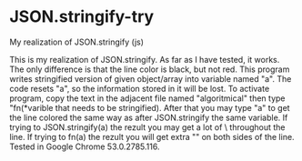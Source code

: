 # JSON.stringify-try
My realization of JSON.stringify (js)

This is my realization of JSON.stringify. As far as I have tested, it works. The only difference is that the line color is black, but not red. This program writes stringified version of given object/array into variable named "a". The code resets "a", so the information stored in it will be lost. To activate program, copy the text in the adjacent file named "algoritmical" then type "fn(*varible that needs to be stringified). After that you may type "a" to get the line colored the same way as after JSON.stringify the same variable.
If trying to JSON.stringify(a) the rezult you may get a lot of \ throughout the line. 
If trying to fn(a) the rezult you will get extra "" on both sides of the line.
Tested in Google Chrome 53.0.2785.116.
